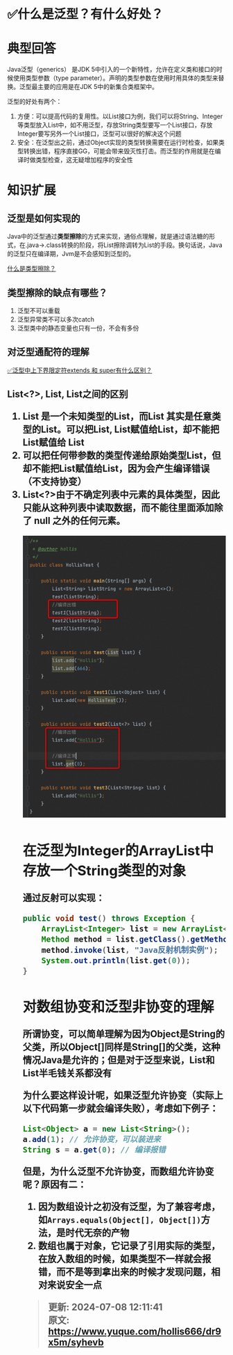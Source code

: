 # ✅什么是泛型？有什么好处？

# 典型回答
Java泛型（generics） 是JDK 5中引入的一个新特性，允许在定义类和接口的时候使用类型参数（type parameter）。声明的类型参数在使用时用具体的类型来替换。泛型最主要的应用是在JDK 5中的新集合类框架中。



泛型的好处有两个：

1. 方便：可以提高代码的复用性。以List接口为例，我们可以将String、Integer等类型放入List中，如不用泛型，存放String类型要写一个List接口，存放Integer要写另外一个List接口，泛型可以很好的解决这个问题
2. 安全：在泛型出之前，通过Object实现的类型转换需要在运行时检查，如果类型转换出错，程序直接GG，可能会带来毁灭性打击。而泛型的作用就是在编译时做类型检查，这无疑增加程序的安全性

# 知识扩展
## 泛型是如何实现的
Java中的泛型通过**类型擦除**的方式来实现，通俗点理解，就是通过语法糖的形式，在.java->.class转换的阶段，将List<String>擦除调转为List的手段。换句话说，Java的泛型只在编译期，Jvm是不会感知到泛型的。



[什么是类型擦除？](https://www.yuque.com/hollis666/dr9x5m/qcn00m)



## 类型擦除的缺点有哪些？
1. 泛型不可以重载
2. 泛型异常类不可以多次catch
3. 泛型类中的静态变量也只有一份，不会有多份

## 对泛型通配符的理解
[✅泛型中上下界限定符extends 和 super有什么区别？](https://www.yuque.com/hollis666/dr9x5m/wi2kt7)

## List<?>, List<Object>, List之间的区别
1. List<?> 是一个未知类型的List，而List<Object> 其实是任意类型的List。可以把List<String>, List<Integer>赋值给List<?>，却不能把List<String>赋值给 List<Object>
2. 可以把任何带参数的类型传递给原始类型List，但却不能把List<String>赋值给List<Object>，因为会产生编译错误（不支持协变）
3. List<?>由于不确定列表中元素的具体类型，因此只能从这种列表中读取数据，而不能往里面添加除了 null 之外的任何元素。



![1703322631480-b31e952c-b076-48ee-b01a-2a56c65c9a5c.png](./img/1FANwiG-eZfMjVVu/1703322631480-b31e952c-b076-48ee-b01a-2a56c65c9a5c-304356.png)



## 在泛型为Integer的ArrayList中存放一个String类型的对象


通过反射可以实现：



```java
public void test() throws Exception {
    ArrayList<Integer> list = new ArrayList<Integer>();
    Method method = list.getClass().getMethod("add", Object.class);
    method.invoke(list, "Java反射机制实例");
    System.out.println(list.get(0));
}
```

## 
## 对数组协变和泛型非协变的理解
所谓协变，可以简单理解为因为Object是String的父类，所以Object[]同样是String[]的父类，这种情况Java是允许的；但是对于泛型来说，List<Object>和List<String>半毛钱关系都没有

为什么要这样设计呢，如果泛型允许协变（实际上以下代码第一步就会编译失败），考虑如下例子：

```java
List<Object> a = new List<String>();
a.add(1); // 允许协变，可以装进来
String s = a.get(0); // 编译报错
```

但是，为什么泛型不允许协变，而数组允许协变呢？原因有二：

1. 因为数组设计之初没有泛型，为了兼容考虑，如`Arrays.equals(Object[], Object[])`方法，是时代无奈的产物
2. 数组也属于对象，它记录了引用实际的类型，在放入数组的时候，如果类型不一样就会报错，而不是等到拿出来的时候才发现问题，相对来说安全一点



> 更新: 2024-07-08 12:11:41  
> 原文: <https://www.yuque.com/hollis666/dr9x5m/syhevb>
